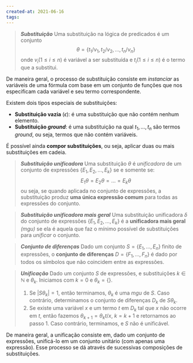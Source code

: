 ```yaml
---
created-at: 2021-06-16
tags:
---
```

> ***Substituição***
> Uma substituição na lógica de predicados é um conjunto
$$
  \theta = \{t_1/v_1, t_2/v_2, \dots, t_n/v_n\}
$$
> onde $v_i(1 \leq i \leq n)$ é variável a ser substituída e $t_i(1 \leq i \leq n)$ é o termo que a substitui.

De maneira geral, o processo de substituição consiste em *instanciar* as variáveis de uma fórmula com base em um conjunto de funções que nos especificam cada variável e seu termo correspondente.

Existem dois tipos especiais de substituições:
- **Substituição vazia** ($\epsilon$): é uma substituição que não contém nenhum elemento.
- **Substituição *ground***: é uma substituição na qual $t_1,\dots,t_n$ são termos *ground*, ou seja, termos que não contém variáveis.

É possível ainda **compor substituições**, ou seja, aplicar duas ou mais substituições em cadeia.

> ***Substituição unificadora***
> Uma substituição $\theta$ é *unificadora* de um conjunto de expressões $\{E_1,E_2,\dots,E_k\}$ se e somente se:
$$
  E_1\theta = E_2\theta = \dots = E_k\theta
$$
> ou seja, se quando aplicada no conjunto de expressões, a substituição produz **uma única expressão comum** para todas as expressões do conjunto.

> ***Substituição unificadora mais geral***
> Uma substituição unificadora $\delta$ do conjunto de expressões $\{E_1, E_2, \dots, E_k\}$ é a **unificadora mais geral** *(mgu)* se ela é aquela que faz o mínimo possível de substituições para *unificar* o conjunto.

> ***Conjunto de diferenças***
> Dado um conjunto $S = \{E_1,\dots,E_n\}$ finito de expressões, o **conjunto de diferenças** $D = \{F_1,\dots,F_n\}$ é dado por todos os símbolos que não coincidem entre as expressões.

> ***Unificação***
> Dado um conjunto $S$ de expressões, e substituições $k \in \mathbb{N}$ e $\theta_k$. Iniciamos com $k = 0$ e $\theta_k = \{\}$.
> 1. Se $|S\theta_k| = 1$, então terminamos, $\theta_k$ é uma *mgu* de $S$. Caso contrário, determinamos o conjunto de diferenças $D_k$ de $S\theta_k$.
> 2. Se existe uma variável $x$ e um termo $t$ em $D_k$ tal que $x$ não ocorre em $t$, então fazemos $\theta_{k+1} = \theta_k{t/x}$, $k=k+1$ e retornamos ao passo $1$. Caso contrário, terminamos, e $S$ não é unificável.

De maneira geral, a unificação consiste em, dado um conjunto de expressões, unificá-lo em um conjunto unitário (com apenas uma expressão). Esse processo se dá através de sucessivas composições de substituições.